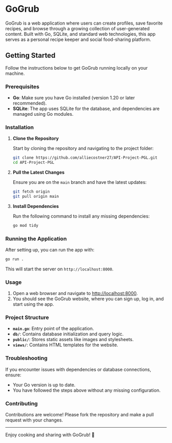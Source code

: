 # GoGrub

GoGrub is a web application where users can create profiles, save favorite recipes, and browse through a growing collection of user-generated content. Built with Go, SQLite, and standard web technologies, this app serves as a personal recipe keeper and social food-sharing platform.

## Getting Started

Follow the instructions below to get GoGrub running locally on your machine.

### Prerequisites

- **Go**: Make sure you have Go installed (version 1.20 or later recommended).
- **SQLite**: The app uses SQLite for the database, and dependencies are managed using Go modules.

### Installation

1. **Clone the Repository**

   Start by cloning the repository and navigating to the project folder:

   ```bash
   git clone https://github.com/alliecostner27/API-Project-PGL.git
   cd API-Project-PGL
   ```

2. **Pull the Latest Changes**

   Ensure you are on the `main` branch and have the latest updates:

   ```bash
   git fetch origin
   git pull origin main
   ```

3. **Install Dependencies**

   Run the following command to install any missing dependencies:

   ```bash
   go mod tidy
   ```

### Running the Application

After setting up, you can run the app with:

```bash
go run .
```

This will start the server on `http://localhost:8000`.

### Usage

1. Open a web browser and navigate to [http://localhost:8000](http://localhost:8000).
2. You should see the GoGrub website, where you can sign up, log in, and start using the app.

### Project Structure

- **`main.go`**: Entry point of the application.
- **`db/`**: Contains database initialization and query logic.
- **`public/`**: Stores static assets like images and stylesheets.
- **`views/`**: Contains HTML templates for the website.

### Troubleshooting

If you encounter issues with dependencies or database connections, ensure:
- Your Go version is up to date.
- You have followed the steps above without any missing configuration.

### Contributing

Contributions are welcome! Please fork the repository and make a pull request with your changes.

---

Enjoy cooking and sharing with GoGrub! 🍲
